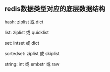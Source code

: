 ## redis数据类型对应的底层数据结构

hash: ziplist 或 dict

list: ziplist 或 quicklist

set: intset 或 dict

sortedset: ziplist 或 skiplist

string: int 或 embstr 或 raw
